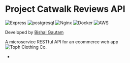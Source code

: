 # Project Catwalk Reviews API

![Express](https://img.shields.io/badge/-Express-20232A?style=for-the-badge&logo=express&logoColor=yellow)
![postgresql](https://img.shields.io/badge/PostgreSQL-316192?style=for-the-badge&logo=postgresql&logoColor=white)
![Nginx](https://img.shields.io/badge/Nginx-009639?style=for-the-badge&logo=nginx&logoColor=white)
![Docker](https://img.shields.io/badge/Docker-2CA5E0?style=for-the-badge&logo=docker&logoColor=white)
![AWS](https://img.shields.io/badge/Amazon_AWS-FF9900?style=for-the-badge&logo=amazonaws&logoColor=white)


Developed by [Bishal Gautam](https://github.com/bishalkg)

A microservice RESTful API for an ecommerce web app ![Toph Clothing Co.](https://github.com/hr-rfp55-toph-FEC/Project-Catwalk)

- 

